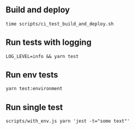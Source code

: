 ## Build and deploy

```
time scripts/ci_test_build_and_deploy.sh
```

## Run tests with logging

```
LOG_LEVEL=info && yarn test
```

## Run env tests

```
yarn test:environment
```

## Run single test

```
scripts/with_env.js yarn 'jest -t="some text"'
```
